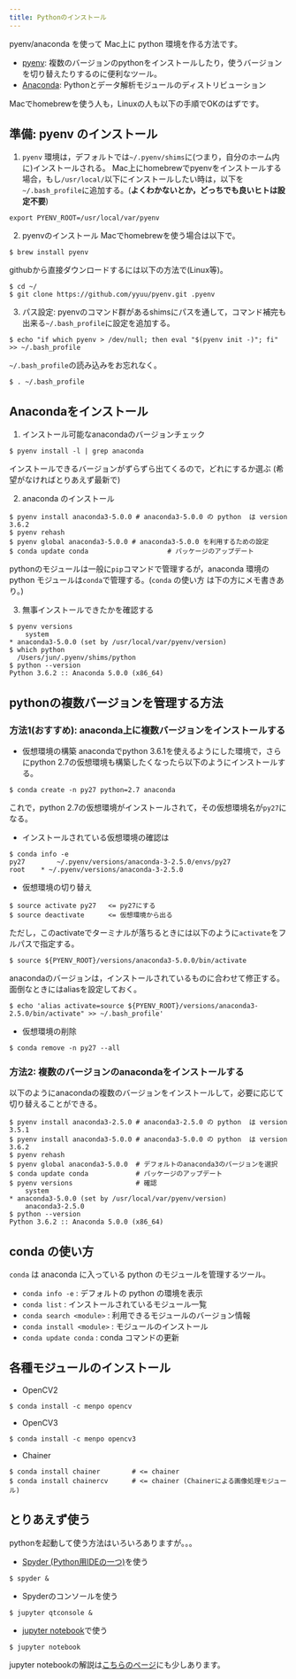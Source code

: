 ```yaml
---
title: Pythonのインストール
---
```


pyenv/anaconda を使って Mac上に python 環境を作る方法です。

- [pyenv](https://github.com/yyuu/pyenv): 複数のバージョンのpythonをインストールしたり，使うバージョンを切り替えたりするのに便利なツール。
- [Anaconda](https://www.continuum.io/why-anaconda): Pythonとデータ解析モジュールのディストリビューション

Macでhomebrewを使う人も，Linuxの人も以下の手順でOKのはずです。

## 準備: pyenv のインストール

1. `pyenv` 環境は，デフォルトでは`~/.pyenv/shims`に(つまり，自分のホーム内に)インストールされる。
Mac上にhomebrewでpyenvをインストールする場合，もし`/usr/local/`以下にインストールしたい時は，以下を`~/.bash_profile`に追加する。(**よくわかないとか，どっちでも良いヒトは設定不要**)
```
export PYENV_ROOT=/usr/local/var/pyenv
```
2. pyenvのインストール
Macでhomebrewを使う場合は以下で。
```
$ brew install pyenv
```
githubから直接ダウンロードするには以下の方法で(Linux等)。
```
$ cd ~/
$ git clone https://github.com/yyuu/pyenv.git .pyenv
```
3. パス設定: pyenvのコマンド群があるshimsにパスを通して，コマンド補完も出来る`~/.bash_profile`に設定を追加する。
```
$ echo "if which pyenv > /dev/null; then eval "$(pyenv init -)"; fi" >> ~/.bash_profile
```
`~/.bash_profile`の読み込みをお忘れなく。
```
$ . ~/.bash_profile
```

## Anacondaをインストール

1. インストール可能なanacondaのバージョンチェック
```
$ pyenv install -l | grep anaconda
```
インストールできるバージョンがずらずら出てくるので，どれにするか選ぶ
(希望がなければとりあえず最新で)

2. anaconda のインストール
```
$ pyenv install anaconda3-5.0.0 # anaconda3-5.0.0 の python  は version 3.6.2
$ pyenv rehash
$ pyenv global anaconda3-5.0.0 # anaconda3-5.0.0 を利用するための設定
$ conda update conda                    # パッケージのアップデート
```

pythonのモジュールは一般に`pip`コマンドで管理するが，anaconda 環境の python モジュールは`conda`で管理する。(`conda` の使い方
は下の方にメモ書きあり。)

3. 無事インストールできたかを確認する
```
$ pyenv versions
	system
* anaconda3-5.0.0 (set by /usr/local/var/pyenv/version)
$ which python
  /Users/jun/.pyenv/shims/python
$ python --version
Python 3.6.2 :: Anaconda 5.0.0 (x86_64)
```

## pythonの複数バージョンを管理する方法

### 方法1(おすすめ): anaconda上に複数バージョンをインストールする

- 仮想環境の構築
anacondaでpython 3.6.1を使えるようにした環境で，さらにpython 2.7の仮想環境も構築したくなったら以下のようにインストールする。
```
$ conda create -n py27 python=2.7 anaconda
```
これで，python 2.7の仮想環境がインストールされて，その仮想環境名が`py27`になる。

- インストールされている仮想環境の確認は
```
$ conda info -e
py27		~/.pyenv/versions/anaconda-3-2.5.0/envs/py27
root	* ~/.pyenv/versions/anaconda-3-2.5.0
```
- 仮想環境の切り替え
```
$ source activate py27   <= py27にする
$ source deactivate      <= 仮想環境から出る
```
ただし，このactivateでターミナルが落ちるときには以下のように`activate`をフルパスで指定する。
```
$ source ${PYENV_ROOT}/versions/anaconda3-5.0.0/bin/activate
```
anacondaのバージョンは，インストールされているものに合わせて修正する。
面倒なときにはaliasを設定しておく。
```
$ echo 'alias activate=source ${PYENV_ROOT}/versions/anaconda3-2.5.0/bin/activate" >> ~/.bash_profile'
```
- 仮想環境の削除
```
$ conda remove -n py27 --all
```

### 方法2: 複数のバージョンのanacondaをインストールする

以下のようにanacondaの複数のバージョンをインストールして，必要に応じて切り替えることができる。
```
$ pyenv install anaconda3-2.5.0 # anaconda3-2.5.0 の python  は version 3.5.1
$ pyenv install anaconda3-5.0.0 # anaconda3-5.0.0 の python  は version 3.6.2
$ pyenv rehash
$ pyenv global anaconda3-5.0.0  # デフォルトのanaconda3のバージョンを選択
$ conda update conda            # パッケージのアップデート
$ pyenv versions                # 確認
	system
* anaconda3-5.0.0 (set by /usr/local/var/pyenv/version)
	anaconda3-2.5.0
$ python --version
Python 3.6.2 :: Anaconda 5.0.0 (x86_64)
```

## conda の使い方
`conda` は anaconda に入っている python のモジュールを管理するツール。

- `conda info -e` : デフォルトの python の環境を表示
- `conda list` : インストールされているモジュール一覧
- `conda search <module>` : 利用できるモジュールのバージョン情報
- `conda install <module>` : モジュールのインストール
- `conda update conda` : conda コマンドの更新


## 各種モジュールのインストール

- OpenCV2
```
$ conda install -c menpo opencv
```
- OpenCV3
```
$ conda install -c menpo opencv3
```
- Chainer
```
$ conda install chainer        # <= chainer
$ conda install chainercv      # <= chainer (Chainerによる画像処理モジュール)
```

## とりあえず使う

pythonを起動して使う方法はいろいろありますが。。。
- [Spyder (Python用IDEの一つ)](https://pythonhosted.org/spyder/)を使う
```
$ spyder &
```
- Spyderのコンソールを使う
```
$ jupyter qtconsole &
```
- [jupyter notebook](http://jupyter.org/)で使う
```
$ jupyter notebook
```
jupyter notebookの解説は[こちらのページ](../jupyter)にも少しあります。
